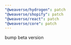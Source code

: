 ```yaml
---
"@weaverse/hydrogen": patch
"@weaverse/shopify": patch
"@weaverse/react": patch
"@weaverse/core": patch
---
```


bump beta version
